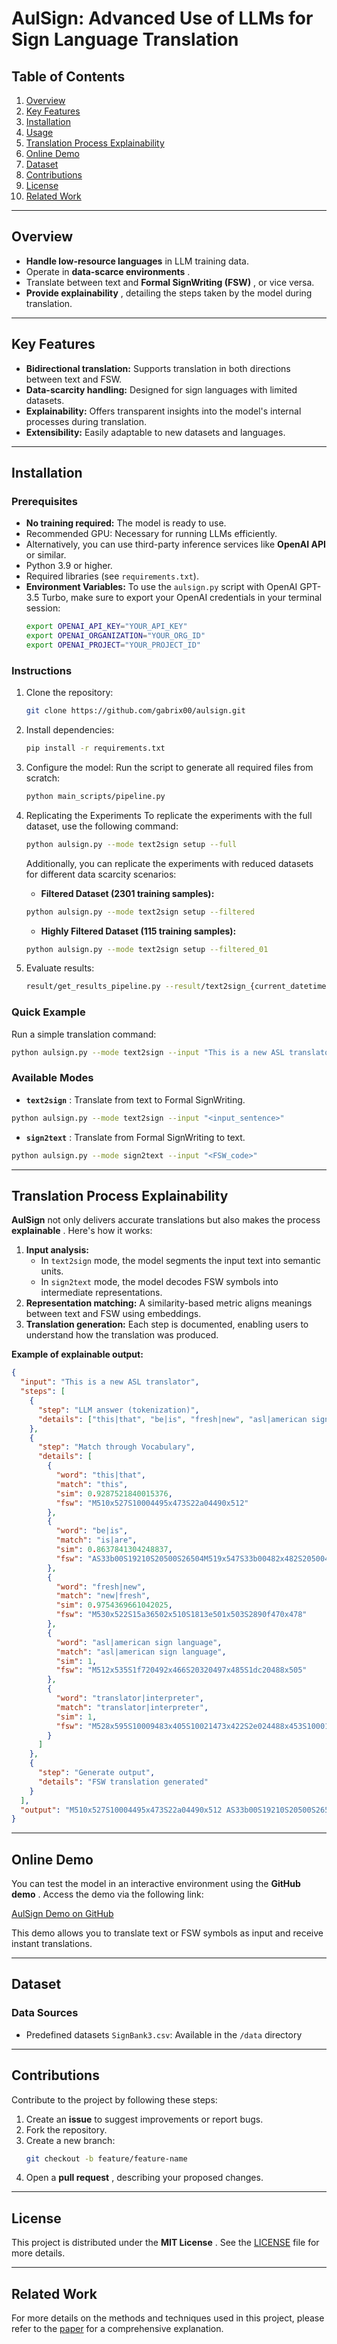 # **AulSign: Advanced Use of LLMs for Sign Language Translation**

## **Table of Contents**

1. [Overview](https://github.com/gabrix00/AulSign/blob/main/AULSIGN.md#overview)
2. [Key Features](https://github.com/gabrix00/AulSign/blob/main/AULSIGN.md#key-features)
3. [Installation](https://github.com/gabrix00/AulSign/blob/main/AULSIGN.md#installation)
4. [Usage](https://github.com/gabrix00/AulSign/blob/main/AULSIGN.md#usage)
5. [Translation Process Explainability](https://github.com/gabrix00/AulSign/blob/main/AULSIGN.md#translation)
6. [Online Demo](https://github.com/gabrix00/AulSign/blob/main/AULSIGN.md#online-demo)
7. [Dataset](https://github.com/gabrix00/AulSign/blob/main/AULSIGN.md#dataset)
8. [Contributions](https://github.com/gabrix00/AulSign/blob/main/AULSIGN.md#contributions)
9. [License](https://github.com/gabrix00/AulSign/blob/main/AULSIGN.md#license)
10. [Related Work](https://github.com/gabrix00/AulSign/blob/main/AULSIGN.md#related-work)

---

## **Overview**

* **Handle low-resource languages** in LLM training data.
* Operate in  **data-scarce environments** .
* Translate between text and  **Formal SignWriting (FSW)** , or vice versa.
* **Provide explainability** , detailing the steps taken by the model during translation.

---

## **Key Features**

* **Bidirectional translation:** Supports translation in both directions between text and FSW.
* **Data-scarcity handling:** Designed for sign languages with limited datasets.
* **Explainability:** Offers transparent insights into the model's internal processes during translation.
* **Extensibility:** Easily adaptable to new datasets and languages.

---

## **Installation**

### **Prerequisites**

* **No training required:** The model is ready to use.
* Recommended GPU: Necessary for running LLMs efficiently.
* Alternatively, you can use third-party inference services like **OpenAI API** or similar.
* Python 3.9 or higher.
* Required libraries (see `requirements.txt`).
* **Environment Variables:**
  To use the `aulsign.py` script with OpenAI GPT-3.5 Turbo, make sure to export your OpenAI credentials in your terminal session:
  ```bash
  export OPENAI_API_KEY="YOUR_API_KEY"
  export OPENAI_ORGANIZATION="YOUR_ORG_ID"
  export OPENAI_PROJECT="YOUR_PROJECT_ID"
  ```

### **Instructions**

1. Clone the repository:

   ```bash
   git clone https://github.com/gabrix00/aulsign.git
   ```
2. Install dependencies:

   ```bash
   pip install -r requirements.txt
   ```
3. Configure the model:
   Run the script to generate all required files from scratch:

   ```bash
   python main_scripts/pipeline.py
   ```
4. Replicating the Experiments
   To replicate the experiments with the full dataset, use the following command:

   ```bash
   python aulsign.py --mode text2sign setup --full
   ```

   Additionally, you can replicate the experiments with reduced datasets for different data scarcity scenarios:

   * **Filtered Dataset (2301 training samples):**

   ```bash
   python aulsign.py --mode text2sign setup --filtered
   ```

   * **Highly Filtered Dataset (115 training samples):**

   ```bash
   python aulsign.py --mode text2sign setup --filtered_01
   ```
5. Evaluate results:

   ```bash
   result/get_results_pipeline.py --result/text2sign_{current_datetime}/result_{current_date_time}.csv
   ```

### **Quick Example**

Run a simple translation command:

```bash
python aulsign.py --mode text2sign --input "This is a new ASL translator" 
```

### **Available Modes**

* **`text2sign`** : Translate from text to Formal SignWriting.

```bash
python aulsign.py --mode text2sign --input "<input_sentence>" 
```

* **`sign2text`** : Translate from Formal SignWriting to text.

```bash
python aulsign.py --mode sign2text --input "<FSW_code>"
```

---

## **Translation Process Explainability**

**AulSign** not only delivers accurate translations but also makes the process  **explainable** . Here's how it works:

1. **Input analysis:**
   * In `text2sign` mode, the model segments the input text into semantic units.
   * In `sign2text` mode, the model decodes FSW symbols into intermediate representations.
2. **Representation matching:** A similarity-based metric aligns meanings between text and FSW using embeddings.
3. **Translation generation:** Each step is documented, enabling users to understand how the translation was produced.

**Example of explainable output:**

```json
{
  "input": "This is a new ASL translator",
  "steps": [
    {
      "step": "LLM answer (tokenization)",
      "details": ["this|that", "be|is", "fresh|new", "asl|american sign language", "translator|interpreter"]
    },
    {
      "step": "Match through Vocabulary",
      "details": [
        {
          "word": "this|that", 
          "match": "this", 
          "sim": 0.9287521840015376, 
          "fsw": "M510x527S10004495x473S22a04490x512"
        },
        {
          "word": "be|is", 
          "match": "is|are", 
          "sim": 0.8637841304248837, 
          "fsw": "AS33b00S19210S20500S26504M519x547S33b00482x482S20500466x512S26504464x532S19210498x511"
        },
        {
          "word": "fresh|new", 
          "match": "new|fresh", 
          "sim": 0.9754369661042025, 
          "fsw": "M530x522S15a36502x510S1813e501x503S2890f470x478"
        },
        {
          "word": "asl|american sign language", 
          "match": "asl|american sign language", 
          "sim": 1, 
          "fsw": "M512x535S1f720492x466S20320497x485S1dc20488x505"
        },
        {
          "word": "translator|interpreter", 
          "match": "translator|interpreter", 
          "sim": 1, 
          "fsw": "M528x595S10009483x405S10021473x422S2e024488x453S10001491x488S10029493x504S15a48477x548S15a40515x548S22a14476x580S22a04515x580"
        }
      ]
    },
    {
      "step": "Generate output",
      "details": "FSW translation generated"
    }
  ],
  "output": "M510x527S10004495x473S22a04490x512 AS33b00S19210S20500S26504M519x547S33b00482x482S20500466x512S26504464x532S19210498x511 M530x522S15a36502x510S1813e501x503S2890f470x478 M512x535S1f720492x466S20320497x485S1dc20488x505 M528x595S10009483x405S10021473x422S2e024488x453S10001491x488S10029493x504S15a48477x548S15a40515x548S22a14476x580S22a04515x580"
}

```

---

## **Online Demo**

You can test the model in an interactive environment using the  **GitHub demo** . Access the demo via the following link: 

[AulSign Demo on GitHub](https://huggingface.co/spaces/gabrix00/AulSign)

This demo allows you to translate text or FSW symbols as input and receive instant translations.

---

## **Dataset**

### **Data Sources**

* Predefined datasets `SignBank3.csv`: Available in the `/data` directory

---

## **Contributions**

Contribute to the project by following these steps:

1. Create an **issue** to suggest improvements or report bugs.
2. Fork the repository.
3. Create a new branch:
   ```bash
   git checkout -b feature/feature-name
   ```
4. Open a  **pull request** , describing your proposed changes.

---

## **License**

This project is distributed under the  **MIT License** . See the [LICENSE](https://github.com/gabrix00/AulSign/blob/main/LICENSE.txt) file for more details.

---

## **Related Work**

For more details on the methods and techniques used in this project, please refer to the [paper](https://example.com) for a comprehensive explanation.
